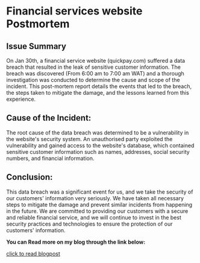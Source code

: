 # Financial services website Postmortem

## Issue Summary

On Jan 30th, a financial service website (quickpay.com) suffered a data breach that resulted in the leak of sensitive customer information. The breach was discovered (From 6:00 am to 7:00 am WAT) and a thorough investigation was conducted to determine the cause and scope of the incident. This post-mortem report details the events that led to the breach, the steps taken to mitigate the damage, and the lessons learned from this experience.

## Cause of the Incident:

The root cause of the data breach was determined to be a vulnerability in the website's security system. An unauthorised party exploited the vulnerability and gained access to the website's database, which contained sensitive customer information such as names, addresses, social security numbers, and financial information.

## Conclusion:

This data breach was a significant event for us, and we take the security of our customers' information very seriously. We have taken all necessary steps to mitigate the damage and prevent similar incidents from happening in the future. We are committed to providing our customers with a secure and reliable financial service, and we will continue to invest in the best security practices and technologies to ensure the protection of our customers' information.

**You can Read more on my blog through the link below:**

[click to read blogpost](https://veekcodes.hashnode.dev/financial-services-website-postmortem)
